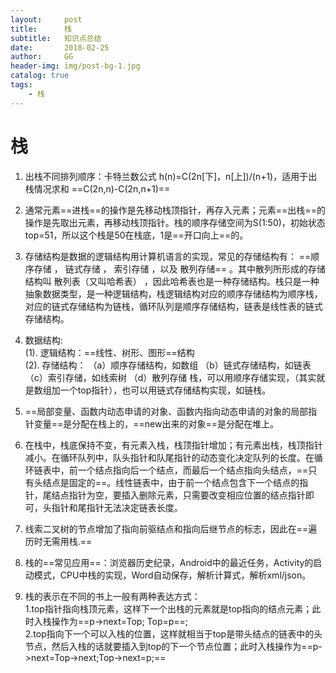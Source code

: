 ```yaml
---
layout:     post
title:      栈
subtitle:   知识点总结
date:       2018-02-25
author:     GG
header-img: img/post-bg-1.jpg
catalog: true
tags:
    - 栈
---
```



# 栈
1. 出栈不同排列顺序：卡特兰数公式 h(n)=C(2n[下]，n[上])/(n+1)，适用于出栈情况求和
==C(2n,n)-C(2n,n+1)==
1. 通常元素==进栈==的操作是先移动栈顶指针，再存入元素；元素==出栈==的操作是先取出元素，再移动栈顶指针。栈的顺序存储空间为S(1:50)，初始状态top=51，所以这个栈是50在栈底，1是==开口向上==的。
2. 存储结构是数据的逻辑结构用计算机语言的实现，常见的存储结构有： ==顺序存储 ， 链式存储 ， 索引存储 ，以及 散列存储== 。其中散列所形成的存储结构叫 散列表（又叫哈希表） ，因此哈希表也是一种存储结构。栈只是一种抽象数据类型，是一种逻辑结构，栈逻辑结构对应的顺序存储结构为顺序栈，对应的链式存储结构为链栈，循环队列是顺序存储结构，链表是线性表的链式存储结构。
3. 数据结构:  
(1). 逻辑结构：==线性、树形、图形==结构    
(2). 存储结构： （a）顺序存储结构，如数组 （b）链式存储结构，如链表 （c）索引存储，如线索树 （d）散列存储 栈，可以用顺序存储实现，（其实就是数组加一个top指针），也可以用链式存储结构实现，如链栈。

4. ==局部变量、函数内动态申请的对象、函数内指向动态申请的对象的局部指针变量==是分配在栈上的，==new出来的对象==是分配在堆上。
5. 在栈中，栈底保持不变，有元素入栈，栈顶指针增加；有元素出栈，栈顶指针减小。在循环队列中，队头指针和队尾指针的动态变化决定队列的长度。在循环链表中，前一个结点指向后一个结点，而最后一个结点指向头结点，==只有头结点是固定的==。线性链表中，由于前一个结点包含下一个结点的指针，尾结点指针为空，要插入删除元素，只需要改变相应位置的结点指针即可，头指针和尾指针无法决定链表长度。
6. 线索二叉树的节点增加了指向前驱结点和指向后继节点的标志，因此在==遍历时无需用栈.==
7. 栈的==常见应用==：浏览器历史纪录，Android中的最近任务，Activity的启动模式，CPU中栈的实现，Word自动保存，解析计算式，解析xml/json。
8. 栈的表示在不同的书上一般有两种表达方式：  
1.top指针指向栈顶元素，这样下一个出栈的元素就是top指向的结点元素；此时入栈操作为==p->next=Top; Top=p==;  
2.top指向下一个可以入栈的位置，这样就相当于top是带头结点的链表中的头节点，然后入栈的话就要插入到top的下一个节点位置；此时入栈操作为==p->next=Top->next;Top->next=p;==